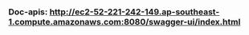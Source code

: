### Doc-apis: http://ec2-52-221-242-149.ap-southeast-1.compute.amazonaws.com:8080/swagger-ui/index.html
